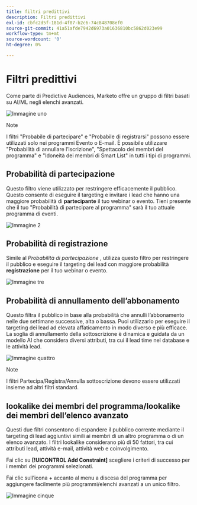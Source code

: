 ```yaml
---
title: filtri predittivi
description: Filtri predittivi
exl-id: cbfc2d5f-181d-4f07-b2c6-74c848708ef0
source-git-commit: 41a51afde7942d6973a01636810bc5862d023e99
workflow-type: tm+mt
source-wordcount: '0'
ht-degree: 0%

---
```


# Filtri predittivi

Come parte di Predictive Audiences, Marketo offre un gruppo di filtri basati su AI/ML negli elenchi avanzati.

![Immagine uno](/help/sky/assets/predictive-audiences/predictive-filters/predictive-filters-1.png)

>[!NOTE]
>
>I filtri &quot;Probabile di partecipare&quot; e &quot;Probabile di registrarsi&quot; possono essere utilizzati solo nei programmi Evento o E-mail. È possibile utilizzare &quot;Probabilità di annullare l’iscrizione&quot;, &quot;Spettacolo dei membri del programma&quot; e &quot;Idoneità dei membri di Smart List&quot; in tutti i tipi di programmi.

## Probabilità di partecipazione

Questo filtro viene utilizzato per restringere efficacemente il pubblico. Questo consente di eseguire il targeting e invitare i lead che hanno una maggiore probabilità di **partecipante** il tuo webinar o evento. Tieni presente che il tuo &quot;Probabilità di partecipare al programma&quot; sarà il tuo attuale programma di eventi.

![Immagine 2](/help/sky/assets/predictive-audiences/predictive-filters/predictive-filters-2.png)

## Probabilità di registrazione

Simile al _Probabilità di partecipazione_ , utilizza questo filtro per restringere il pubblico e eseguire il targeting dei lead con maggiore probabilità **registrazione** per il tuo webinar o evento.

![Immagine tre](/help/sky/assets/predictive-audiences/predictive-filters/predictive-filters-3.png)

## Probabilità di annullamento dell’abbonamento

Questo filtra il pubblico in base alla probabilità che annulli l’abbonamento nelle due settimane successive, alta o bassa. Puoi utilizzarlo per eseguire il targeting dei lead ad elevata affaticamento in modo diverso e più efficace. La soglia di annullamento della sottoscrizione è dinamica e guidata da un modello AI che considera diversi attributi, tra cui il lead time nel database e le attività lead.

![Immagine quattro](/help/sky/assets/predictive-audiences/predictive-filters/predictive-filters-4.png)

>[!NOTE]
>
>I filtri Partecipa/Registra/Annulla sottoscrizione devono essere utilizzati insieme ad altri filtri standard.

## lookalike dei membri del programma/lookalike dei membri dell’elenco avanzato

Questi due filtri consentono di espandere il pubblico corrente mediante il targeting di lead aggiuntivi simili ai membri di un altro programma o di un elenco avanzato. I filtri lookalike considerano più di 50 fattori, tra cui attributi lead, attività e-mail, attività web e coinvolgimento.

Fai clic su **[!UICONTROL Add Constraint]** scegliere i criteri di successo per i membri dei programmi selezionati.

Fai clic sull’icona + accanto al menu a discesa del programma per aggiungere facilmente più programmi/elenchi avanzati a un unico filtro.

![Immagine cinque](/help/sky/assets/predictive-audiences/predictive-filters/predictive-filters-5.png)
